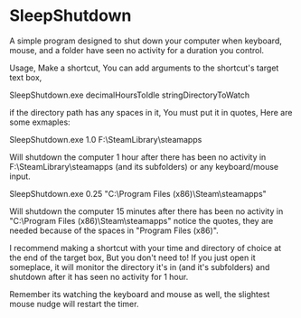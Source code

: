 # SleepShutdown
A simple program designed to shut down your computer when keyboard, mouse, and a folder have seen no activity for a duration you control.

Usage, Make a shortcut, You can add arguments to the shortcut's target text box,

SleepShutdown.exe decimalHoursToIdle stringDirectoryToWatch

if the directory path has any spaces in it, You must put it in quotes, Here are some exmaples:

SleepShutdown.exe 1.0 F:\SteamLibrary\steamapps

Will shutdown the computer 1 hour after there has been no activity in F:\SteamLibrary\steamapps (and its subfolders) or any keyboard/mouse input.

SleepShutdown.exe 0.25 "C:\Program Files (x86)\Steam\steamapps"

Will shutdown the computer 15 minutes after there has been no activity in "C:\Program Files (x86)\Steam\steamapps" notice the quotes, they are needed because of the spaces in "Program Files (x86)".

I recommend making a shortcut with your time and directory of choice at the end of the target box, But you don't need to!
If you just open it someplace, it will monitor the directory it's in (and it's subfolders) and shutdown after it has seen no activity for 1 hour.

Remember its watching the keyboard and mouse as well, the slightest mouse nudge will restart the timer. 
